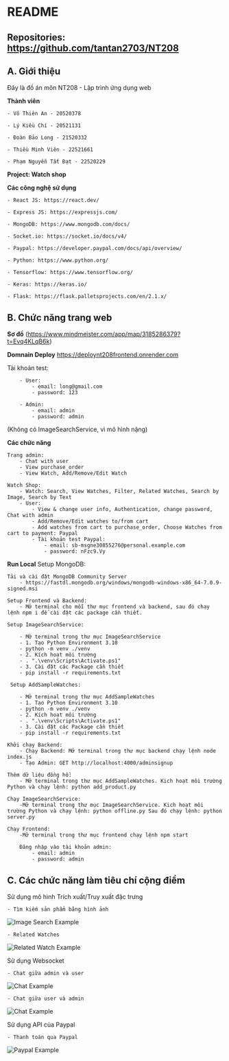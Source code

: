 # README

## Repositories: https://github.com/tantan2703/NT208

## A. Giới thiệu

Đây là đồ án môn NT208 - Lập trình ứng dụng web

**Thành viên**

    - Võ Thiên An - 20520378

    - Lý Kiều Chí - 20521131

    - Đoàn Bảo Long - 21520332

    - Thiều Minh Viên - 22521661

    - Phạm Nguyễn Tất Đạt - 22520229

**Project: Watch shop**

**Các công nghệ sử dụng**

    - React JS: https://react.dev/

    - Express JS: https://expressjs.com/

    - MongoDB: https://www.mongodb.com/docs/

    - Socket.io: https://socket.io/docs/v4/

    - Paypal: https://developer.paypal.com/docs/api/overview/

    - Python: https://www.python.org/

    - Tensorflow: https://www.tensorflow.org/

    - Keras: https://keras.io/

    - Flask: https://flask.palletsprojects.com/en/2.1.x/

## B. Chức năng trang web

**Sơ đồ**
(https://www.mindmeister.com/app/map/3185286379?t=Evq4KLqB6k)

**Domnain Deploy**
https://deploynt208frontend.onrender.com

Tài khoản test:

        - User:
            - email: long@gmail.com
            - password: 123
    
        - Admin:
            - email: admin
            - password: admin

(Không có ImageSearchService, vì mô hình nặng)

**Các chức năng**

    Trang admin:
        - Chat with user
        - View purchase_order
        - View Watch, Add/Remove/Edit Watch

    Watch Shop:
        - Watch: Search, View Watches, Filter, Related Watches, Search by Image, Search by Text
        - User:
            - View & change user info, Authentication, change password, Chat with admin
            - Add/Remove/Edit watches to/from cart
            - Add watches from cart to purchase_order, Choose Watches from cart to payment: Paypal
            - Tài khoản test Paypal:
                - email: sb-msgne30855276@personal.example.com
                - password: nFzc9.Vy

**Run Local**
Setup MongoDB:

    Tải và cài đặt MongoDB Community Server
        - https://fastdl.mongodb.org/windows/mongodb-windows-x86_64-7.0.9-signed.msi

    Setup Frontend và Backend:
        - Mở terminal cho mỗi thư mục frontend và backend, sau đó chạy lệnh npm i để cài đặt các package cần thiết.

    Setup ImageSearchService:

        - Mở terminal trong thư mục ImageSearchService
        - 1. Tạo Python Environment 3.10
        - python -m venv ./venv
        - 2. Kích hoạt môi trường
        - . ".\venv\Scripts\Activate.ps1"
        - 3. Cài đặt các Package cần thiết
        - pip install -r requirements.txt

     Setup AddSampleWatches:

        - Mở terminal trong thư mục AddSampleWatches
        - 1. Tạo Python Environment 3.10
        - python -m venv ./venv
        - 2. Kích hoạt môi trường
        - . ".\venv\Scripts\Activate.ps1"
        - 3. Cài đặt các Package cần thiết
        - pip install -r requirements.txt

    Khởi chạy Backend:
        - Chạy Backend: Mở terminal trong thư mục backend chạy lệnh node index.js
        - Tạo Admin: GET http://localhost:4000/adminsignup

    Thêm dữ liệu đồng hồ:
        - Mở terminal trong thư mục AddSampleWatches. Kich hoạt môi trường Python và chạy lệnh: python add_product.py

    Chạy ImageSearchService:
        -Mở terminal trong thư mục ImageSearchService. Kich hoạt môi trường Python và chạy lệnh: python offline.py Sau đó chạy lệnh: python server.py

    Chạy Frontend:
        -Mở terminal trong thư mục frontend chạy lệnh npm start

        Đăng nhập vào tài khoản admin:
            - email: admin
            - password: admin

## C. Các chức năng làm tiêu chí cộng điểm

Sử dụng mô hình Trích xuất/Truy xuất đặc trưng

    - Tìm kiếm sản phẩm bằng hình ảnh

![Image Search Example](ImageForReadme\imageSearchExample.png)

    - Related Watches

![Related Watch Example](ImageForReadme\relatedWatchExample.png)

Sử dụng Websocket

    - Chat giữa admin và user

![Chat Example](ImageForReadme\adminChatExample.png)

    - Chat giữa user và admin

![Chat Example](ImageForReadme\userChatExample.png)

Sử dụng API của Paypal

    - Thanh toán qua Paypal

![Paypal Example](ImageForReadme\paypalExample.png)
